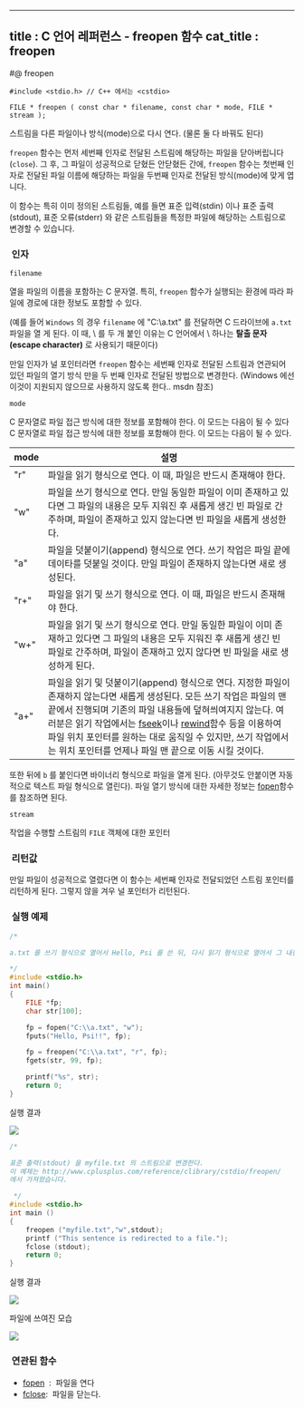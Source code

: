 ----------------
title : C 언어 레퍼런스 - freopen 함수
cat_title :  freopen
--------------


#@ freopen

```info
#include <stdio.h> // C++ 에서는 <cstdio>

FILE * freopen ( const char * filename, const char * mode, FILE * stream );
```


스트림을 다른 파일이나 방식(mode)으로 다시 연다. (물론 둘 다 바꿔도 된다)

`freopen` 함수는 먼저 세번째 인자로 전달된 스트림에 해당하는 파일을 닫아버립니다(`close`). 그 후, 그 파일이 성공적으로 닫혔든 안닫혔든 간에, `freopen` 함수는 첫번째 인자로 전달된 파일 이름에 해당하는 파일을 두번째 인자로 전달된 방식(mode)에 맞게 엽니다.

이 함수는 특히 이미 정의된 스트림들, 예를 들면 표준 입력(stdin) 이나 표준 출력(stdout), 표준 오류(stderr) 와 같은 스트림들을 특정한 파일에 해당하는 스트림으로 변경할 수 있습니다.


###  인자

`filename`

열을 파일의 이름을 포함하는 C 문자열. 특히, `freopen` 함수가 실행되는 환경에 따라 파일에 경로에 대한 정보도 포함할 수 있다.

(예를 들어 `Windows` 의 경우 `filename` 에 "C:\\a.txt" 를 전달하면 C 드라이브에 `a.txt` 파일을 열 게 된다. 이 때, \ 를 두 개 붙인 이유는 C 언어에서 \ 하나는 **탈출 문자(escape character)** 로 사용되기 때문이다)

만일 인자가 널 포인터라면 `freopen` 함수는 세번째 인자로 전달된 스트림과 연관되어 있던 파일의 열기 방식 만을 두 번째 인자로 전달된 방법으로 변경한다. (Windows 에선 이것이 지원되지 않으므로 사용하지 않도록 한다.. msdn 참조)

`mode`

C 문자열로 파일 접근 방식에 대한 정보를 포함해야 한다. 이 모드는 다음이 될 수 있다 C 문자열로 파일 접근 방식에 대한 정보를 포함해야 한다. 이 모드는 다음이 될 수 있다.


|mode|설명|
|------|------|
|"r"|파일을 읽기 형식으로 연다. 이 때, 파일은 반드시 존재해야 한다.|
|"w"|파일을 쓰기 형식으로 연다. 만일 동일한 파일이 이미 존재하고 있다면 그 파일의 내용은 모두 지워진 후 새롭게 생긴 빈 파일로 간주하며, 파일이 존재하고 있지 않는다면 빈 파일을 새롭게 생성한다.|
|"a"|파일을 덧붙이기(append) 형식으로 연다. 쓰기 작업은 파일 끝에 데이타를 덧붙일 것이다. 만일 파일이 존재하지 않는다면 새로 생성된다.|
|"r+"|파일을 읽기 및 쓰기 형식으로 연다. 이 때, 파일은 반드시 존재해야 한다.|
|"w+"|파일을 읽기 및 쓰기 형식으로 연다. 만일 동일한 파일이 이미 존재하고 있다면 그 파일의 내용은 모두 지워진 후 새롭게 생긴 빈 파일로 간주하며, 파일이 존재하고 있지 않다면 빈 파일을 새로 생성하게 된다.|
|"a+"|파일을 읽기 및 덧붙이기(append) 형식으로 연다. 지정한 파일이 존재하지 않는다면 새롭게 생성된다. 모든 쓰기 작업은 파일의 맨 끝에서 진행되며 기존의 파일 내용들에 덮혀씌여지지 않는다. 여러분은 읽기 작업에서는 [fseek](http://itguru.tistory.com/72)이나 [rewind](http://itguru.tistory.com/75)함수 등을 이용하여 파일 위치 포인터를 원하는 대로 움직일 수 있지만, 쓰기 작업에서는 위치 포인터를 언제나 파일 맨 끝으로 이동 시킬 것이다.|



또한 뒤에 `b` 를 붙인다면 바이너리 형식으로 파일을 열게 된다. (아무것도 안붙이면 자동적으로 텍스트 파일 형식으로 열린다). 파일 열기 방식에 대한 자세한 정보는 [fopen](http://itguru.tistory.com/58)함수를 참조하면 된다.

`stream`

작업을 수행할 스트림의 `FILE` 객체에 대한 포인터



###  리턴값

만일 파일이 성공적으로 열렸다면 이 함수는 세번째 인자로 전달되었던 스트림 포인터를 리턴하게 된다.
그렇지 않을 겨우 널 포인터가 리턴된다.

###  실행 예제

```cpp
/*

a.txt 를 쓰기 형식으로 열어서 Hello, Psi 를 쓴 뒤, 다시 읽기 형식으로 열어서 그 내용을 읽어 출력한다.

*/
#include <stdio.h>
int main()
{
    FILE *fp;
    char str[100];

    fp = fopen("C:\\a.txt", "w");
    fputs("Hello, Psi!!", fp);

    fp = freopen("C:\\a.txt", "r", fp);
    fgets(str, 99, fp);

    printf("%s", str);
    return 0;
}
```


실행 결과


![](http://img1.daumcdn.net/thumb/R1920x0/?fname=http%3A%2F%2Fcfile27.uf.tistory.com%2Fimage%2F171C77104B76B24B4F80E7)


```cpp
/*

표준 출력(stdout) 을 myfile.txt 의 스트림으로 변경한다.
이 예제는 http://www.cplusplus.com/reference/clibrary/cstdio/freopen/
에서 가져왔습니다.

 */
#include <stdio.h>
int main ()
{
    freopen ("myfile.txt","w",stdout);
    printf ("This sentence is redirected to a file.");
    fclose (stdout);
    return 0;
}

```

실행 결과


![](http://img1.daumcdn.net/thumb/R1920x0/?fname=http%3A%2F%2Fcfile1.uf.tistory.com%2Fimage%2F13251E104B76B24CB820E6)

파일에 쓰여진 모습


![](http://img1.daumcdn.net/thumb/R1920x0/?fname=http%3A%2F%2Fcfile28.uf.tistory.com%2Fimage%2F120B55104B76B24DB79354)





###  연관된 함수

* [fopen](http://itguru.tistory.com/58)  :  파일을 연다
* [fclose](http://itguru.tistory.com/54):  파일을 닫는다.







